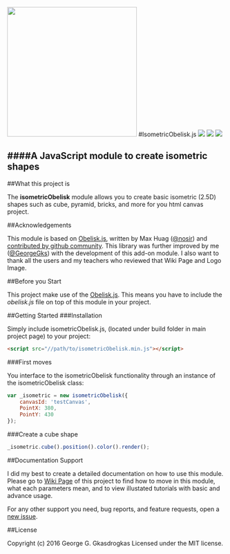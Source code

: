 <img width="300" height="300" src="https://i.imgur.com/szGmEA8.png"></img>
#IsometricObelisk.js
![](https://img.shields.io/badge/version-1.0%20stable-2980b9.svg?style=flat-square) ![](https://img.shields.io/badge/ECMAScript-2015%20/%20v6-1abc9c.svg?style=flat-square) ![](https://img.shields.io/badge/license-MIT-3498db.svg?style=flat-square) 

####A JavaScript module to create isometric shapes
----------

##What this project is

 The **isometricObelisk** module allows you to create basic isometric
 (2.5D) shapes such as cube, pyramid, bricks, and more for you html
 canvas project.

##Acknowledgements

This module is based on [Obelisk.js](https://github.com/nosir/obelisk.js),  written by Max Huag ([@nosir](https://github.com/nosir/)) and [contributed by github community](https://github.com/nosir/obelisk.js/graphs/contributors). This library was further improved by me ([@GeorgeGks](https://github.com/GeorgeGks)) with the development of this add-on module. I also want to thank all the users and my teachers who reviewed that Wiki Page and Logo Image.


##Before you Start

This project make use of the [Obelisk.js](https://github.com/nosir/obelisk.js). This means you have to include the *obelisk.js* file on top of this module in your project. 

##Getting Started
###Installation

Simply include isometricObelisk.js, (located under build folder in main project page) to your project:

```html
<script src="//path/to/isometricObelisk.min.js"></script>
```

###First moves

You interface to the isometricObelisk functionality through an instance of the isometricObelisk class:

```javascript
var _isometric = new isometricObelisk({
    canvasId: 'testCanvas',
    PointX: 380,
    PointY: 430
});
```

###Create a cube shape

```javascript
_isometric.cube().position().color().render();
```

##Documentation Support

I did my best to create a detailed documentation on how to use this module. Please go to [Wiki Page](https://github.com/GeorgeGks/isometricObelisk.js/wiki) of this project to find how to move in this module, what each parameters mean, and to view illustated tutorials with basic and advance usage.

For any other support you need, bug reports, and feature requests, open a [new issue](https://github.com/GeorgeGks/isometricObelisk.js/issues/new). 

##License

Copyright (c) 2016 George G. Gkasdrogkas Licensed under the MIT license.
